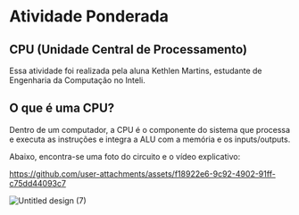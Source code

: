 # Atividade Ponderada
## CPU (Unidade Central de Processamento)

Essa atividade foi realizada pela aluna Kethlen Martins, estudante de Engenharia da Computação no Inteli.

## O que é uma CPU?
Dentro de um computador, a CPU é o componente do sistema que processa e executa as instruções e integra a ALU com a memória e os inputs/outputs.

Abaixo, encontra-se uma foto do circuito e o vídeo explicativo:

https://github.com/user-attachments/assets/f18922e6-9c92-4902-91ff-c75dd44093c7

![Untitled design (7)](https://github.com/user-attachments/assets/0235f3d7-3b90-4530-bc75-d57117aaf8fe)



